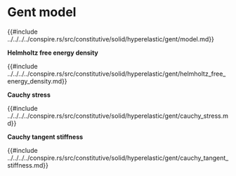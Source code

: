 # Gent model

{{#include ../../../../conspire.rs/src/constitutive/solid/hyperelastic/gent/model.md}}

**Helmholtz free energy density**

{{#include ../../../../conspire.rs/src/constitutive/solid/hyperelastic/gent/helmholtz_free_energy_density.md}}

**Cauchy stress**

{{#include ../../../../conspire.rs/src/constitutive/solid/hyperelastic/gent/cauchy_stress.md}}

**Cauchy tangent stiffness**

{{#include ../../../../conspire.rs/src/constitutive/solid/hyperelastic/gent/cauchy_tangent_stiffness.md}}
